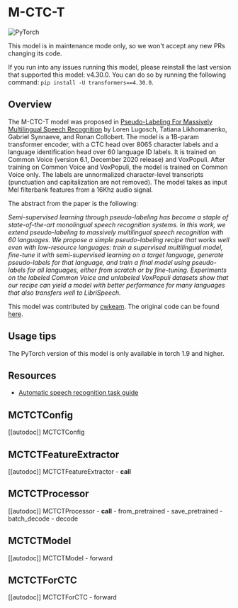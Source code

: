 <!--Copyright 2022 The HuggingFace Team. All rights reserved.

Licensed under the Apache License, Version 2.0 (the "License"); you may not use this file except in compliance with
the License. You may obtain a copy of the License at

http://www.apache.org/licenses/LICENSE-2.0

Unless required by applicable law or agreed to in writing, software distributed under the License is distributed on
an "AS IS" BASIS, WITHOUT WARRANTIES OR CONDITIONS OF ANY KIND, either express or implied. See the License for the
specific language governing permissions and limitations under the License.

⚠️ Note that this file is in Markdown but contain specific syntax for our doc-builder (similar to MDX) that may not be
rendered properly in your Markdown viewer.

-->

# M-CTC-T

<div class="flex flex-wrap space-x-1">
<img alt="PyTorch" src="https://img.shields.io/badge/PyTorch-DE3412?style=flat&logo=pytorch&logoColor=white">
</div>

<Tip warning={true}>

This model is in maintenance mode only, so we won't accept any new PRs changing its code.

If you run into any issues running this model, please reinstall the last version that supported this model: v4.30.0.
You can do so by running the following command: `pip install -U transformers==4.30.0`.

</Tip>

## Overview

The M-CTC-T model was proposed in [Pseudo-Labeling For Massively Multilingual Speech Recognition](https://arxiv.org/abs/2111.00161) by Loren Lugosch, Tatiana Likhomanenko, Gabriel Synnaeve, and Ronan Collobert. The model is a 1B-param transformer encoder, with a CTC head over 8065 character labels and a language identification head over 60 language ID labels. It is trained on Common Voice (version 6.1, December 2020 release) and VoxPopuli. After training on Common Voice and VoxPopuli, the model is trained on Common Voice only. The labels are unnormalized character-level transcripts (punctuation and capitalization are not removed). The model takes as input Mel filterbank features from a 16Khz audio signal.

The abstract from the paper is the following:

*Semi-supervised learning through pseudo-labeling has become a staple of state-of-the-art monolingual
speech recognition systems. In this work, we extend pseudo-labeling to massively multilingual speech
recognition with 60 languages. We propose a simple pseudo-labeling recipe that works well even
with low-resource languages: train a supervised multilingual model, fine-tune it with semi-supervised
learning on a target language, generate pseudo-labels for that language, and train a final model using
pseudo-labels for all languages, either from scratch or by fine-tuning. Experiments on the labeled
Common Voice and unlabeled VoxPopuli datasets show that our recipe can yield a model with better
performance for many languages that also transfers well to LibriSpeech.*

This model was contributed by [cwkeam](https://huggingface.co/cwkeam). The original code can be found [here](https://github.com/flashlight/wav2letter/tree/main/recipes/mling_pl).

## Usage tips

The PyTorch version of this model is only available in torch 1.9 and higher.

## Resources

- [Automatic speech recognition task guide](../tasks/asr)

## MCTCTConfig

[[autodoc]] MCTCTConfig

## MCTCTFeatureExtractor

[[autodoc]] MCTCTFeatureExtractor
    - __call__

## MCTCTProcessor

[[autodoc]] MCTCTProcessor
    - __call__
    - from_pretrained
    - save_pretrained
    - batch_decode
    - decode

## MCTCTModel

[[autodoc]] MCTCTModel
    - forward

## MCTCTForCTC

[[autodoc]] MCTCTForCTC
    - forward
